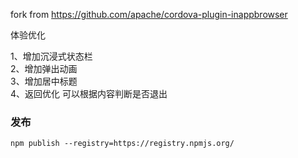 
fork from https://github.com/apache/cordova-plugin-inappbrowser

体验优化

1、增加沉浸式状态栏  
2、增加弹出动画  
3、增加居中标题  
4、返回优化 可以根据内容判断是否退出  


### 发布
```
npm publish --registry=https://registry.npmjs.org/
```

